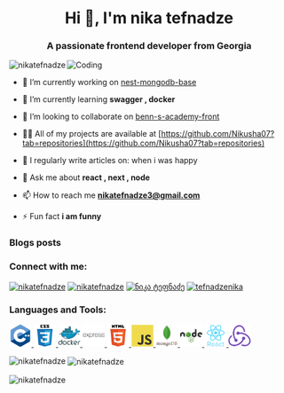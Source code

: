 
<h1 align="center">Hi 👋, I'm nika tefnadze</h1>
<h3 align="center">A passionate frontend developer from Georgia</h3>
<img align="right" alt="Coding" width="400" src="https://as1.ftcdn.net/v2/jpg/06/01/17/18/1000_F_601171862_l7yZ0wujj8o2SowiKTUsfLEEx8KunYNd.jpg" />

<p align="left"> <img src="https://komarev.com/ghpvc/?username=nikatefnadze&label=Profile%20views&color=0e75b6&style=flat" alt="nikatefnadze" /> </p>

- 🔭 I’m currently working on [nest-mongodb-base](https://github.com/Nikusha07/nestjs-mongo)

- 🌱 I’m currently learning **swagger , docker**

- 👯 I’m looking to collaborate on [benn-s-academy-front](https://github.com/nikamunjishvili/benn-s-academy-front)

- 👨‍💻 All of my projects are available at [https://github.com/Nikusha07?tab=repositories](https://github.com/Nikusha07?tab=repositories)

- 📝 I regularly write articles on: when i was happy

- 💬 Ask me about **react , next , node**

- 📫 How to reach me **nikatefnadze3@gmail.com**

- ⚡ Fun fact **i am funny**

### Blogs posts
<!-- BLOG-POST-LIST:START -->
<!-- BLOG-POST-LIST:END -->

<h3 align="left">Connect with me:</h3>
<p align="left">
<a href="https://dev.to/nikatefnadze" target="blank"><img align="center" src="https://raw.githubusercontent.com/rahuldkjain/github-profile-readme-generator/master/src/images/icons/Social/devto.svg" alt="nikatefnadze" height="30" width="40" /></a>
<a href="https://linkedin.com/in/nikatefnadze" target="blank"><img align="center" src="https://raw.githubusercontent.com/rahuldkjain/github-profile-readme-generator/master/src/images/icons/Social/linked-in-alt.svg" alt="nikatefnadze" height="30" width="40" /></a>
<a href="https://fb.com/ნიკა ტეფნაძე" target="blank"><img align="center" src="https://raw.githubusercontent.com/rahuldkjain/github-profile-readme-generator/master/src/images/icons/Social/facebook.svg" alt="ნიკა ტეფნაძე" height="30" width="40" /></a>
<a href="https://instagram.com/tefnadzenika" target="blank"><img align="center" src="https://raw.githubusercontent.com/rahuldkjain/github-profile-readme-generator/master/src/images/icons/Social/instagram.svg" alt="tefnadzenika" height="30" width="40" /></a>
</p>

<h3 align="left">Languages and Tools:</h3>
<p align="left"> <a href="https://www.w3schools.com/cpp/" target="_blank" rel="noreferrer"> <img src="https://raw.githubusercontent.com/devicons/devicon/master/icons/cplusplus/cplusplus-original.svg" alt="cplusplus" width="40" height="40"/> </a> <a href="https://www.w3schools.com/css/" target="_blank" rel="noreferrer"> <img src="https://raw.githubusercontent.com/devicons/devicon/master/icons/css3/css3-original-wordmark.svg" alt="css3" width="40" height="40"/> </a> <a href="https://www.docker.com/" target="_blank" rel="noreferrer"> <img src="https://raw.githubusercontent.com/devicons/devicon/master/icons/docker/docker-original-wordmark.svg" alt="docker" width="40" height="40"/> </a> <a href="https://expressjs.com" target="_blank" rel="noreferrer"> <img src="https://raw.githubusercontent.com/devicons/devicon/master/icons/express/express-original-wordmark.svg" alt="express" width="40" height="40"/> </a> <a href="https://www.w3.org/html/" target="_blank" rel="noreferrer"> <img src="https://raw.githubusercontent.com/devicons/devicon/master/icons/html5/html5-original-wordmark.svg" alt="html5" width="40" height="40"/> </a> <a href="https://developer.mozilla.org/en-US/docs/Web/JavaScript" target="_blank" rel="noreferrer"> <img src="https://raw.githubusercontent.com/devicons/devicon/master/icons/javascript/javascript-original.svg" alt="javascript" width="40" height="40"/> </a> <a href="https://www.mongodb.com/" target="_blank" rel="noreferrer"> <img src="https://raw.githubusercontent.com/devicons/devicon/master/icons/mongodb/mongodb-original-wordmark.svg" alt="mongodb" width="40" height="40"/> </a> <a href="https://nodejs.org" target="_blank" rel="noreferrer"> <img src="https://raw.githubusercontent.com/devicons/devicon/master/icons/nodejs/nodejs-original-wordmark.svg" alt="nodejs" width="40" height="40"/> </a> <a href="https://reactjs.org/" target="_blank" rel="noreferrer"> <img src="https://raw.githubusercontent.com/devicons/devicon/master/icons/react/react-original-wordmark.svg" alt="react" width="40" height="40"/> </a> <a href="https://redux.js.org" target="_blank" rel="noreferrer"> <img src="https://raw.githubusercontent.com/devicons/devicon/master/icons/redux/redux-original.svg" alt="redux" width="40" height="40"/> </a> </p>

<p><img align="left" src="https://github-readme-stats.vercel.app/api/top-langs?username=Nikusha07&show_icons=true&locale=en&layout=compact" alt="nikatefnadze" /></p>

<p>&nbsp;<img align="center" src="https://github-readme-stats.vercel.app/api?username=Nikusha07&show_icons=true&locale=en" alt="nikatefnadze" /></p>

<p><img align="center" src="https://github-readme-streak-stats.herokuapp.com/?user=Nikusha07&" alt="nikatefnadze" /></p>
